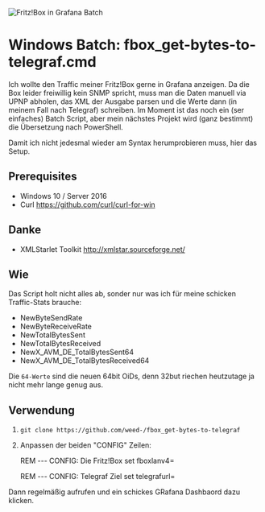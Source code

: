 ![Fritz!Box in Grafana Batch](https://github.com/weed-/fbox_get-bytes-to-telegraf/fritzbox-grafana.png)

# Windows Batch: fbox_get-bytes-to-telegraf.cmd
Ich wollte den Traffic meiner Fritz!Box gerne in Grafana anzeigen. Da die Box leider freiwillig kein SNMP spricht, muss man die Daten manuell via UPNP abholen, das XML der Ausgabe parsen und die Werte dann (in meinem Fall nach Telegraf) schreiben. Im Moment ist das noch ein (ser einfaches) Batch Script, aber mein nächstes Projekt wird (ganz bestimmt) die Übersetzung nach PowerShell.

Damit ich nicht jedesmal wieder am Syntax herumprobieren muss, hier das Setup.

## Prerequisites
* Windows 10 / Server 2016
* Curl https://github.com/curl/curl-for-win

## Danke
* XMLStarlet Toolkit http://xmlstar.sourceforge.net/

## Wie
Das Script holt nicht alles ab, sonder nur was ich für meine schicken Traffic-Stats brauche:
* NewByteSendRate
* NewByteReceiveRate
* NewTotalBytesSent
* NewTotalBytesReceived
* NewX_AVM_DE_TotalBytesSent64
* NewX_AVM_DE_TotalBytesReceived64

Die `64-Werte` sind die neuen 64bit OiDs, denn 32but riechen heutzutage ja nicht mehr lange genug aus.

## Verwendung
1. `git clone https://github.com/weed-/fbox_get-bytes-to-telegraf`
2. Anpassen der beiden "CONFIG" Zeilen:

    REM --- CONFIG: Die Fritz!Box
    set fboxlanv4=<DEINE FRITZBOX>
    
    REM --- CONFIG: Telegraf Ziel
    set telegrafurl=<DEINE TELEGRAF WRITE URL>

Dann regelmäßig aufrufen und ein schickes GRafana Dashbaord dazu klicken.